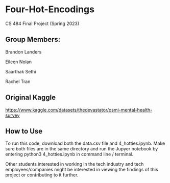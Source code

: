 # Four-Hot-Encodings
CS 484 Final Project (Spring 2023)

## Group Members:

Brandon Landers

Eileen Nolan

Saarthak Sethi

Rachel Tran

## Original Kaggle

https://www.kaggle.com/datasets/thedevastator/osmi-mental-health-survey

## How to Use

To run this code, download both the data.csv file and 4_hotties.ipynb. Make sure both files are in the same directory and run the Jupyer notebook by entering python3 4_hotties.ipynb in command line / terminal.

Other students interested in working in the tech industry and tech employees/companies might be interested in viewing the findings of this project or contributing to it further.

